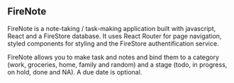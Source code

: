

## FireNote

FireNote is a note-taking / task-making application built with javascript, React and a FireStore database. It uses React Router for page navigation, styled components for styling and the FireStore authentification service. 

FireNote allows you to make task and notes and bind them to a category (work, groceries, home, family and random) and a stage (todo, in progress, on hold, done and NA). A due date is optional. 
